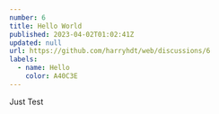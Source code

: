 ```yaml
---
number: 6
title: Hello World
published: 2023-04-02T01:02:41Z
updated: null
url: https://github.com/harryhdt/web/discussions/6
labels:
  - name: Hello
    color: A40C3E
---
```

Just Test